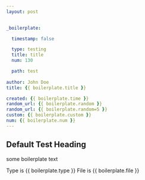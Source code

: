 ```yaml
---
layout: post

    
_boilerplate:

  timestamp: false

  type: testing
  title: title
  num: 130 

  path: test
     
author: John Doe
title: {{ boilerplate.title }}

created: {{ boilerplate.time }}
random_url: {{ boilerplate.random }}
random_url: {{ boilerplate.random=5 }}
custom: {{ boilerplate.custom }}
num: {{ boilerplate.num }}
---
```



Default Test Heading
--------------------

some boilerplate text

Type is {{ boilerplate.type }}
File is {{ boilerplate.file }}
